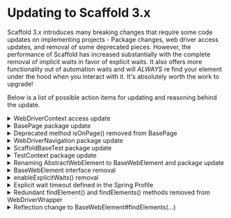 # Updating to Scaffold 3.x

Scaffold 3.x introduces many breaking changes that require some code updates on implementing projects - Package changes,
web driver access updates, and removal of some deprecated pieces. However, the performance of Scaffold has increased 
substantially with the complete removal of implicit waits in favor of explicit waits. It also offers more functionality 
out of automation waits and will *ALWAYS* re find your element under the hood when you interact with it. It's absolutely 
worth the work to upgrade! 

Below is a list of possible action items for updating and reasoning behind the update.

<details>
<summary>WebDriverContext access update</summary>
<br>

### Summary:
The `WebDriverContext` access has been changed to package private. This will break for users that are attempting to
access the `WebDriverWrapper` with the following command:

```
TestContext.baseContext().getWebDriverContext().getWebDriverManager().getWebDriverWrapper();
```

### Explanation:
Access updated in order to protect users from invoking the raw `WebDriver` on `BasePage`.

### Action(s):
Users can remove the calls from their codebase. Be sure to view `BasePage` for allowed access on Page Objects.
</details>


<details>
<summary>BasePage package update </summary>
<br>

### Summary:
The `BasePage` class has moved from `io.github.kgress.scaffold.WebDriver.BasePage` to `io.github.kgress.scaffold.BasePage`.

### Explanation:
`WebDriverContext` access update required this class to move.

### Action(s):
Use `ReplaceInFiles` in your IDE to change `import io.github.kgress.scaffold.WebDriver.BasePage` to `import io.github.kgress.scaffold.BasePage`
</details>


<details>
<summary>Deprecated method isOnPage() removed from BasePage</summary>
<br>

### Summary
Deprecated method `isOnPage()` has been removed from `BasePage`.

### Explanation
The intention of `isOnPage()` was meant to essentially do what `verifyIsOnPage(...)` does now. However, it quickly became an
assertion that would be used in tests. While it's useful to sometimes have a page verification on tests, the Page Object
itself should not be responsible for it. For users that are invoking `isOnPage()` on tests, I recommend considering
an alternative approach to the test case. What is it you are fundamentally trying to test? If you still require
an assertion on page navigation for a test, you may still assert a page's specific element `isDisplayed()`.

### Action(s):
* Users can remove the `isOnPage()` method from their Page Objects
* Users should use `verifyIsOnPage()` for all Page Objects. Full details on how to use the method are contained in `BasePage`
* Users will have to update any testing that invokes `isOnPage()` to an `page.element.isDisplayed()`.
</details>


<details>
<summary>WebDriverNavigation package update</summary>
<br>

### Summary
The `WebDriverNavigation` class has moved from `io.github.kgress.scaffold.webdriver.WebDriverNavigation` to `io.github.kgress.scaffold.WebDriverNavigation`.

### Explanation
`WebDriverContext` access update required this class to move.

### Action(s):
Use `ReplaceInFiles` in your IDE to change `import io.github.kgress.scaffold.WebDriver.WebDriverNavigation` to `import io.github.kgress.scaffold.WebDriverNavigation`.
</details>


<details>
<summary>ScaffoldBaseTest package update</summary>
<br>

### Summary
The `ScaffoldBaseTest` class has moved from `io.github.kgress.scaffold.webdriver.ScaffoldBaseTest` to `io.github.kgress.scaffold.ScaffoldBaseTest`.

### Explanation
`WebDriverContext` access update required this class to move.

### Action(s):
Use `ReplaceInFiles` in your IDE to change `import io.github.kgress.scaffold.WebDriver.ScaffoldBaseTest` to `import io.github.kgress.scaffold.ScaffoldBaseTest`.
</details>


<details>
<summary>TestContext package update</summary>
<br>

### Summary
The `TestContext` class has been moved from `io.github.kgress.scaffold.webdriver.TestContext` to `io.github.kgress.scaffold.TestContext`.

### Explanation
`WebDriverContext` access update required this class to move.

### Action(s):
The `TestContext` will no longer provide access the `WebDriverContext`. Therefore, any custom coding attempting to access
this can be removed. Be sure to check appropriate parent classes for access to `WebDriverWrapper` such as `WebDriverNavigation`,
`BasePage`, or `AutomationWait`.
</details>


<details>
<summary>Renaming AbstractWebElement to BaseWebElement and package update</summary>
<br>

### Summary
`AbstractWebElement` has been renamed to `BaseWebElement` and has moved from `io.github.kgress.scaffold.WebElements.AbstractWebElement` to `io.github.kgress.scaffold.BaseWebElement`.

### Explanation
`WebDriverContext` access update required this class to move.

### Action(s):
Any custom code that uses an `AbstractWebElement` will need to be updated to use `BaseWebElement` instead.
</details>


<details>
<summary>BaseWebElement interface removal</summary>
<br>

### Summary
The `BaseWebElement` interface has been removed.

### Explanation
Over bloated design and clutter. Scaffold did not use the interface in any meaningful way. Removed in favor for
renaming the class `AbstractWebElement` to `BaseWebElement`.

### Action(s):
Any custom code that uses the `BaseWebElement` interface will have to be removed. Or, the logic must be updated to use elements
that extend from the newly renamed `BaseWebElement` class.
</details>


<details>
<summary>enableExplicitWaits() removal</summary>
<br>

### Summary
The `enableExplicitWaits()` option has been removed.

### Explanation
Scaffold has now moved to a fully functioning explicit wait system. An option to enable or disable the explicit wait
is no loner required.

### Action(s):
* Users can remove the method call in their implementing projects.
* Users can define a custom timeout in their spring profiles with `desired-capabilities.wait-timeout-in-seconds=`. Check `DesiredCapabilitiesConfigurationProperties` for further details on the option.
</details>


<details>
<summary>Explicit wait timeout defined in the Spring Profile</summary>
<br>

### Summary:
The explicit wait timeout is now defined in the Spring profile with: `desired-capabilities.wait-timeout-in-seconds=`

### Explanation:
Scaffold has now moved to a fully functioning explicit wait system. By default, the timeout is set to five seconds.
Users can set a custom timeout in their spring profile with `desired-capabilities.wait-timeout-in-seconds=`

### Action(s):
Users can update their spring profile with `desired-capabilities.wait-timeout-in-seconds=`
</details>


<details>
<summary>Redundant findElement() and findElements() methods removed from WebDriverWrapper</summary>
<br>

### Summary
Redundant `findElement()` and `findElements()` that wrap in Scaffold elements from `WebDriverWrapper` have been removed.

### Explanation
I believe the spirit of the `WebDriverWrapper` is to deliver the raw driver implementation to the user. So, when a user
tries to find an element in this way, they should get the `WebElement`.

### Action(s):
Users performing a `WebDriverWrapper#findElement()` or `WebDriverWrapper#findElements()` for a Scaffold element outside of
Page Objects can remove these method calls from their codebase and replace with instantiation of a new Scaffold element.
E.G:
```
    var InputWebElement = new InputWebElement("inputSelector");
```
</details>


<details>
<summary>Reflection change to BaseWebElement#findElements(...)</summary>
<br>

### Summary
`findElements(...)` on `BaseWebElement` has been updated its reflection to use constructors `By, By, WebElement` and 
`By, WebElement` before finally using `WebElement` if no `By` or parent `By` exists. 

### Explanation
Every element should have as much information stored as possible. Including information on the `By`'s makes
debugging easier.

### Action
Any users with custom elements can update them with new constructors from their parent `BaseWebElement(By, By, WebElement`) 
and `BaseWebElement(By, Webelement)`.
</details>
